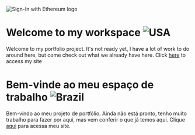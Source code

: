 ![Sign-In with Ethereum logo](https://lh3.googleusercontent.com/dVIBD0H6Vo2YbqP8gxNClRRP5ptkk9fUDg5dy7h98CbrGgfE2rP49aQJ1mow9eUijgwj2-9kMGbQS95iSruvR-pKZu9lqTj0aA2pF01zBxzcUA6Qr_5JCh_9fMEsu6VbMcRRbW-avMEQTs7nemzOL32vEc-94Kot-G4JF0iXZLXK6TwNPinRxcPPuivMYFMxp4bMF1MuwhLFWSwR8rnuftjmCqwze8OvGqWt16AoYgqwQR_GGOeMhH1uJms_lF-TTlexny-YSkyRYOTmwaKsMBqqXcqQL2MDk9Cus-5dtbqWKWwxkinnc82XIdZKtJCbKpChvDq5jLLBpMUuP21XHxftl7OBRDljlFre11PLYx4TNBrEB-700d60AvHl1-iDFFHtUtEeH43TPEy7XvxWSn0p9tFOU1WO81T1xydl2WwReWpYmZBlZ82n_0QWtUOjFtoeSwYNz70oLNcTlDFESvVJcyNAw9YSaBe2e6y31x9AMUstsbZsmEKo5b7XWz90-3w8RQALpJVUlwGzr3iFYkEb7ASZhuwvClznaqd1zBEUao7D6TSglvQp11nuQUd-JGz6sakROrwCUlgNJFU1ilz55u6HRnYFx3IiJHDDi_Fo-rRl3jHf74G3rQIlw5mKWpOVujzCkGlF7zJLJe2UyoOdokRcr1gS60LGqz-7U3zTdZtKnOLf2s3-kf06F25h38Ci0UR3aYODSdNJ5xNX1SEIPDmcvNzSDSa7Q57TQ_DXPITz2zyyBRmPEk3XwAuSdY16w3v9dNzwYxfCjJlv4VjPTHDu0-Rs2BW8tD_5QNE_4IzT2d2j7rVjHS-X_BWTDbSIOz0hL8Z_LEuavsd8v1er2PmyF4ky8Sa1B1SH1EULv8kwOFVAk1Tz5Rw3GX7AJuxqQMfYfwsS9IOue44tynY6HzP37fjxiD6luWYKlt6BOA=w1193-h601-no?authuser=0 "Jobia's Banner")

# Welcome to my workspace ![USA](https://raw.githubusercontent.com/stevenrskelton/flag-icon/master/png/36/country-4x3/us.png "USA")
Welcome to my portfolio project. It's not ready yet, I have a lot of work to do around here, but come check out what we already have here.
Click [here](https://www.damone.dev/) to access my site

# Bem-vinde ao meu espaço de trabalho ![Brazil](https://raw.githubusercontent.com/stevenrskelton/flag-icon/master/png/36/country-4x3/br.png "Brazil")
Bem-vindo ao meu projeto de portfólio. Ainda não está pronto, tenho muito trabalho para fazer por aqui, mas vem conferir o que já temos aqui.
Clique [aqui](https://www.damone.dev/) para acessa meu site.
